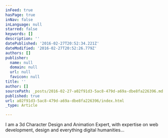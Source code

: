 ```yaml
---
inFeed: true
hasPage: true
inNav: false
inLanguage: null
starred: false
keywords: []
description: ''
datePublished: '2016-02-27T20:52:34.221Z'
dateModified: '2016-02-27T20:52:26.779Z'
authors: []
publisher:
  name: null
  domain: null
  url: null
  favicon: null
title: ''
author: []
sourcePath: _posts/2016-02-27-a02f91d3-5ac8-479d-a69a-dbe8fa226396.md
published: true
url: a02f91d3-5ac8-479d-a69a-dbe8fa226396/index.html
_type: Article

---
```

I am a 3d Character Design and Animation Expert, with expertise on web development, design and everything digital humanities...